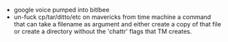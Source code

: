 * google voice pumped into bitlbee
* un-fuck cp/tar/ditto/etc on mavericks from time machine 
  a command that can take a filename as argument and either create a copy of that file or create a directory without the 'chattr' flags that TM creates.
